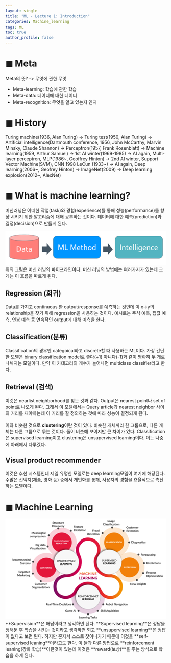 ```yaml
---
layout: single
title: "ML - Lecture 1: Introduction"
categories: Machine_learning
tags: ML
toc: true
author_profile: false
---
```


# ◼︎ Meta
Meta의 뜻? -> 무엇에 관한 무엇
* Meta-learning: 학습에 관한 학습
* Meta-data: 데이터에 대한 데이터
* Meta-recognition: 무엇을 알고 있는지 인지

# ◼︎ History
Turing machine(1936, Alan Turing) -> Turing test(1950, Alan Turing) -> Artificial intelligence(Dartmouth conference, 1956, John McCarthy, Marvin Minsky, Claude Shannon) -> Perceptron(1957, Frank Rosenblatt) -> Machine learning(1959, Arthur Samuel) -> 1st AI winter(1969-1985) -> AI again, Multi-layer perceptron, MLP(1986~, Geoffrey Hinton) -> 2nd AI winter, Support Vector Machine(SVM), CNN 1998 LeCun (1933~) -> AI again, Deep learning(2006~, Geofrey Hinton) -> ImageNet(2009) -> Deep learning explosion(2012~, AlexNet)

# ◼︎ What is machine learning?

머신러닝은 어떠한 작업(task)와 경험(experience)를 통해 성능(performance)를 향샹 시키기 위한 알고리즘에 대해 공부하는 것이다. 데이터에 대한 예측(prediction)과 결정(decision)으로 만들게 된다.
<center><img src="/images/ML/ML_pipe.png" ></center>
위의 그림은 머신 러닝의 파이프라인이다. 머신 러닝의 방법에는 여러가지가 있는데 크게는 이 흐름을 따르게 된다.

## Regression (회귀)

Data를 가지고 continuous 한 output/response를 예측하는 것인데 이 x->y의 relationship을 찾기 위해 regression을 사용하는 것이다. 예시로는 주식 예측, 집값 예측, 연봉 예측 등 연속적인 output에 대해 예측을 한다.

## Classification(분류)

Classification의 경우엔 categoical하고 discrete할 때 사용하는 ML이다. 가장 간단한 모델은 binary classification model로 좋다(+1) 아니다(-1)과 같이 명확히 두 개로 나눠지는 모델이다. 만약 이 카테고리의 개수가 늘어나면 multiclass classifier라고 한다. 

## Retrieval (검색)

이것은 nearlist neighborhood를 찾는 것과 같다. Output은 nearest point나 set of point로 나오게 된다. 그래서 이 모델에서는 Query article과 nearest neighbor 사이의 거리를 재야하는데 이 거리를 잘 정의하는 것에 따라 성능이 결정되게 된다.<br><br>
이와 비슷한 것으로 **clustering**이란 것이 있다. 비슷한 개체끼리 한 그룹으로, 다른 개체는 다른 그룹으로 묶는 것이다. 둘이 비슷해 보이지만 큰 차이가 있다. Classification은 supervised learning이고 clustering은 unsupervised learning이다. 이는 나중에 아래에서 다루겠다.

## Visual product recommender

이것은 추천 시스템인데 제일 유명한 모델로는 deep learning모델이 여기에 해당된다. 수많은 선택지(제품, 영화 등) 중에서 개인화를 통해, 사용자의 경험을 효율적으로 촉진하는 모델이다.

# ◼︎ Machine Learning
<center><img src="/images/ML/ml_cat.png" ></center>
**Supervision**은 해답이라고 생각하면 된다. **Supervised learning**은 정답을 정해둔 후 학습을 시키는 것이라고 생각하면 되고 **unsupervised learning**은 정답이 없다고 보면 된다. 하지만 혼자서 스스로 찾아나가기 때문에 이것을 **self-supervised leaning**이라고도 한다. 이 둘과 다른 방법으로 **reinforcement leaning(강화 학습)**이란것이 있는데 이것은 **reward(보상)**을 주는 방식으로 학습을 하게 된다.